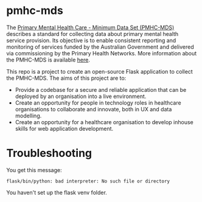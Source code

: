 # pmhc-mds
The [Primary Mental Health Care - Minimum Data Set (PMHC-MDS)](https://docs.pmhc-mds.com/) describes a standard for collecting data about primary mental health service provision. Its objective is to enable consistent reporting and monitoring of services funded by the Australian Government and delivered via commissioning by the Primary Health Networks. More information about the PMHC-MDS is available [here](https://pmhc-mds.com/).

This repo is a project to create an open-source Flask application to collect the PMHC-MDS. The aims of this project are to:

* Provide a codebase for a secure and reliable application that can be deployed by an organisation into a live environment.
* Create an opportunity for people in technology roles in healthcare organisations to collaborate and innovate, both in UX and data modelling. 
* Create an opportunity for a healthcare organisation to develop inhouse skills for web application development. 



# Troubleshooting
You get this message: 

```
flask/bin/python: bad interpreter: No such file or directory
```

You haven't set up the flask venv folder. 
